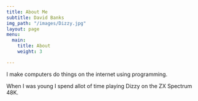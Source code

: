 ```yaml
---
title: About Me
subtitle: David Banks
img_path: "/images/Dizzy.jpg"
layout: page
menu:
  main:
    title: About
    weight: 3

---
```

I make computers do things on the internet using programming.

When I was young I spend allot of time playing Dizzy on the ZX Spectrum 48K.